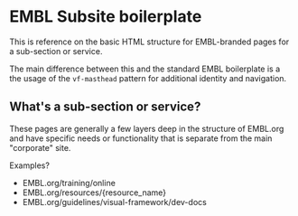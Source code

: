 # EMBL Subsite boilerplate

This is reference on the basic HTML structure for EMBL-branded pages for a
sub-section or service.

The main difference between this and the standard EMBL boilerplate is a
the usage of the `vf-masthead` pattern for additional identity and navigation.

## What's a sub-section or service?

These pages are generally a few layers deep in the structure of EMBL.org and
have specific needs or functionality that is separate from the main
"corporate" site.

Examples?

- EMBL.org/training/online
- EMBL.org/resources/{resource_name}
- EMBL.org/guidelines/visual-framework/dev-docs
